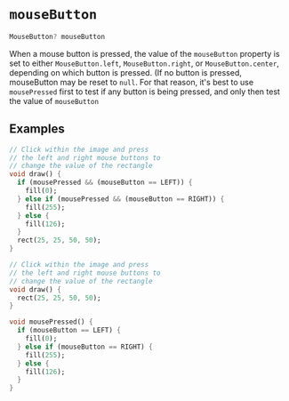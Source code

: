 # `mouseButton`

```dart
MouseButton? mouseButton
```

When a mouse button is pressed, the value of the `mouseButton` property is set to either `MouseButton.left`, `MouseButton.right`, or `MouseButton.center`, depending on which button is pressed. (If no button is pressed, mouseButton may be reset to `null`. For that reason, it's best to use `mousePressed` first to test if any button is being pressed, and only then test the value of `mouseButton`

## Examples

```dart
// Click within the image and press
// the left and right mouse buttons to
// change the value of the rectangle
void draw() {
  if (mousePressed && (mouseButton == LEFT)) {
    fill(0);
  } else if (mousePressed && (mouseButton == RIGHT)) {
    fill(255);
  } else {
    fill(126);
  }
  rect(25, 25, 50, 50);
}
```

```dart
// Click within the image and press
// the left and right mouse buttons to
// change the value of the rectangle
void draw() {
  rect(25, 25, 50, 50);
}

void mousePressed() {
  if (mouseButton == LEFT) {
    fill(0);
  } else if (mouseButton == RIGHT) {
    fill(255);
  } else {
    fill(126);
  }
}
```

